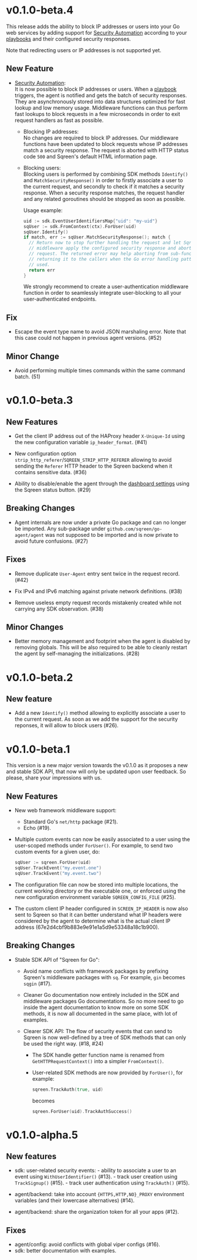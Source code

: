 # v0.1.0-beta.4

This release adds the ability to block IP addresses or users into your Go web
services by adding support for [Security Automation] according to your
[playbooks] and their configured security responses.

Note that redirecting users or IP addresses is not supported yet.

## New Feature

- [Security Automation]:  
  It is now possible to block IP addresses or users. When a [playbook]
  triggers, the agent is notified and gets the batch of security responses.
  They are asynchronously stored into data structures optimized for fast lookup
  and low memory usage. Middleware functions can thus perform fast lookups to
  block requests in a few microseconds in order to exit request handlers as
  fast as possible.

  - Blocking IP addresses:  
    No changes are required to block IP addresses. Our middleware functions
    have been updated to block requests whose IP addresses match a security
    response. The request is aborted with HTTP status code `500` and Sqreen's
    default HTML information page.
  
  - Blocking users:   
    Blocking users is performed by combining SDK methods `Identify()` and
    `MatchSecurityResponse()` in order to firstly associate a user to the
    current request, and secondly to check if it matches a security response.
    When a security response matches, the request handler and any related
    goroutines should be stopped as soon as possible.
    
    Usage example:
    ```go
    uid := sdk.EventUserIdentifiersMap{"uid": "my-uid"}
    sqUser := sdk.FromContext(ctx).ForUser(uid)
    sqUser.Identify()
    if match, err := sqUser.MatchSecurityResponse(); match {
      // Return now to stop further handling the request and let Sqreen's
      // middleware apply the configured security response and abort the
      // request. The returned error may help aborting from sub-functions by
      // returning it to the callers when the Go error handling pattern is
      // used.
      return err
    }
    ```
    
    We strongly recommend to create a user-authentication middleware function
    in order to seamlessly integrate user-blocking to all your
    user-authenticated endpoints.

## Fix

- Escape the event type name to avoid JSON marshaling error. Note that this
  case could not happen in previous agent versions. (#52)

## Minor Change

- Avoid performing multiple times commands within the same command batch. (51)


# v0.1.0-beta.3

## New Features

- Get the client IP address out of the HAProxy header `X-Unique-Id` using the
  new configuration variable `ip_header_format`. (#41)

- New configuration option `strip_http_referer`/`SQREEN_STRIP_HTTP_REFERER`
  allowing to avoid sending the `Referer` HTTP header to the Sqreen backend when
  it contains sensitive data. (#36)

- Ability to disable/enable the agent through the [dashboard
  settings](https://my.sqreen.com/application/goto/settings/global) using the
  Sqreen status button. (#29)

## Breaking Changes

- Agent internals are now under a private Go package and can no longer be
  imported. Any sub-package under `github.com/sqreen/go-agent/agent` was not
  supposed to be imported and is now private to avoid future confusions. (#27)

## Fixes

- Remove duplicate `User-Agent` entry sent twice in the request record. (#42)

- Fix IPv4 and IPv6 matching against private network definitions. (#38)

- Remove useless empty request records mistakenly created while not carrying
  any SDK observation. (#38)

## Minor Changes

- Better memory management and footprint when the agent is disabled by removing
  globals. This will be also required to be able to cleanly restart the agent by
  self-managing the initializations. (#28)


# v0.1.0-beta.2

## New feature

- Add a new `Identify()` method allowing to explicitly associate a user to the
current request. As soon as we add the support for the security reponses, it
will allow to block users (#26).

# v0.1.0-beta.1

This version is a new major version towards the v0.1.0 as it proposes a new and
stable SDK API, that now will only be updated upon user feedback. So please,
share your impressions with us.

## New Features

- New web framework middleware support:
  - Standard Go's `net/http` package (#21).
  - Echo (#19).

- Multiple custom events can now be easily associated to a user using the
  user-scoped methods under `ForUser()`. For example, to send two custom events
  for a given user, do:

    ```go
    sqUser := sqreen.ForUser(uid)
    sqUser.TrackEvent("my.event.one")
    sqUser.TrackEvent("my.event.two")
    ```

- The configuration file can now be stored into multiple locations, the current
  working directory or the executable one, or enforced using the new
  configuration environment variable `SQREEN_CONFIG_FILE` (#25).

- The custom client IP header configured in `SCREEN_IP_HEADER` is now also sent
  to Sqreen so that it can better understand what IP headers were considered by
  the agent to determine what is the actual client IP address
  (67e2d4cbf9b883e9e91e1a5d9e53348a18c1b900).

## Breaking Changes

- Stable SDK API of "Sqreen for Go":

  - Avoid name conflicts with framework packages by prefixing Sqreen's
    middleware packages with `sq`. For example, `gin` becomes `sqgin` (#17).

  - Cleaner Go documentation now entirely included in the SDK and middleware
    packages Go documentations. So no more need to go inside the agent
    documentation to know more on some SDK methods, it is now all documented
    in the same place, with lot of examples.

  - Clearer SDK API: The flow of security events that can send to Sqreen is
    now well-defined by a tree of SDK methods that can only be used the right
    way. (#18, #24)

     - The SDK handle getter function name is renamed from
       `GetHTTPRequestContext()` into a simpler `FromContext()`.

     - User-related SDK methods are now provided by `ForUser()`, for example:

         ```go
         sqreen.TrackAuth(true, uid)
         ```

       becomes

         ```go
         sqreen.ForUser(uid).TrackAuthSuccess()
         ```


# v0.1.0-alpha.5

## New features

- sdk: user-related security events:
      - ability to associate a user to an event using `WithUserIdentifier()` (#13).
      - track user creation using `TrackSignup()` (#15).
      - track user authentication using `TrackAuth()` (#15).
    
- agent/backend: take into account `{HTTPS,HTTP,NO}_PROXY` environment variables (and their lowercase alternatives) (#14).
    
- agent/backend: share the organization token for all your apps (#12).

## Fixes

- agent/config: avoid conflicts with global viper configs (#16).
- sdk: better documentation with examples.

[Security Automation]: https://docs.sqreen.com/security-automation/introduction/
[playbook]: https://docs.sqreen.com/security-automation/introduction-playbooks
[playbooks]: https://docs.sqreen.com/security-automation/introduction-playbooks
